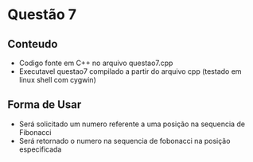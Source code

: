 # Questão 7
## Conteudo
- Codigo fonte em C++ no arquivo questao7.cpp
- Executavel questao7 compilado a partir do arquivo cpp (testado em linux shell com cygwin)
## Forma de Usar
- Será solicitado um numero referente a uma posição na sequencia de Fibonacci
- Será retornado o numero na sequencia de fobonacci na posição especificada
